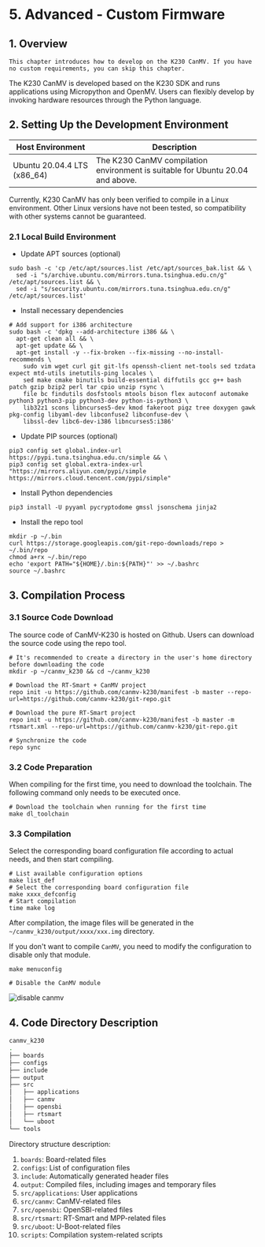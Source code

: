 # 5. Advanced - Custom Firmware

## 1. Overview

```{note}
This chapter introduces how to develop on the K230 CanMV. If you have no custom requirements, you can skip this chapter.
```

The K230 CanMV is developed based on the K230 SDK and runs applications using Micropython and OpenMV. Users can flexibly develop by invoking hardware resources through the Python language.

## 2. Setting Up the Development Environment

| Host Environment           | Description                                |
| -------------------------- | ------------------------------------------ |
| Ubuntu 20.04.4 LTS (x86_64) | The K230 CanMV compilation environment is suitable for Ubuntu 20.04 and above. |

Currently, K230 CanMV has only been verified to compile in a Linux environment. Other Linux versions have not been tested, so compatibility with other systems cannot be guaranteed.

### 2.1 Local Build Environment

- Update APT sources (optional)

```shell
sudo bash -c 'cp /etc/apt/sources.list /etc/apt/sources_bak.list && \
  sed -i "s/archive.ubuntu.com/mirrors.tuna.tsinghua.edu.cn/g" /etc/apt/sources.list && \
  sed -i "s/security.ubuntu.com/mirrors.tuna.tsinghua.edu.cn/g" /etc/apt/sources.list'
```

- Install necessary dependencies

```shell
# Add support for i386 architecture
sudo bash -c 'dpkg --add-architecture i386 && \
  apt-get clean all && \
  apt-get update && \
  apt-get install -y --fix-broken --fix-missing --no-install-recommends \
    sudo vim wget curl git git-lfs openssh-client net-tools sed tzdata expect mtd-utils inetutils-ping locales \
    sed make cmake binutils build-essential diffutils gcc g++ bash patch gzip bzip2 perl tar cpio unzip rsync \
    file bc findutils dosfstools mtools bison flex autoconf automake python3 python3-pip python3-dev python-is-python3 \
    lib32z1 scons libncurses5-dev kmod fakeroot pigz tree doxygen gawk pkg-config libyaml-dev libconfuse2 libconfuse-dev \
    libssl-dev libc6-dev-i386 libncurses5:i386'
```

- Update PIP sources (optional)

```shell
pip3 config set global.index-url https://pypi.tuna.tsinghua.edu.cn/simple && \
pip3 config set global.extra-index-url "https://mirrors.aliyun.com/pypi/simple https://mirrors.cloud.tencent.com/pypi/simple"
```

- Install Python dependencies

```shell
pip3 install -U pyyaml pycryptodome gmssl jsonschema jinja2
```

- Install the repo tool

```shell
mkdir -p ~/.bin
curl https://storage.googleapis.com/git-repo-downloads/repo > ~/.bin/repo
chmod a+rx ~/.bin/repo
echo 'export PATH="${HOME}/.bin:${PATH}"' >> ~/.bashrc
source ~/.bashrc
```

## 3. Compilation Process

### 3.1 Source Code Download

The source code of CanMV-K230 is hosted on Github. Users can download the source code using the repo tool.

```shell
# It's recommended to create a directory in the user's home directory before downloading the code
mkdir -p ~/canmv_k230 && cd ~/canmv_k230

# Download the RT-Smart + CanMV project
repo init -u https://github.com/canmv-k230/manifest -b master --repo-url=https://github.com/canmv-k230/git-repo.git

# Download the pure RT-Smart project
repo init -u https://github.com/canmv-k230/manifest -b master -m rtsmart.xml --repo-url=https://github.com/canmv-k230/git-repo.git

# Synchronize the code
repo sync
```

### 3.2 Code Preparation

When compiling for the first time, you need to download the toolchain. The following command only needs to be executed once.

```shell
# Download the toolchain when running for the first time
make dl_toolchain
```

### 3.3 Compilation

Select the corresponding board configuration file according to actual needs, and then start compiling.

```shell
# List available configuration options
make list_def 
# Select the corresponding board configuration file
make xxxx_defconfig 
# Start compilation
time make log
```

After compilation, the image files will be generated in the `~/canmv_k230/output/xxxx/xxx.img` directory.

If you don't want to compile `CanMV`, you need to modify the configuration to disable only that module.

```shell
make menuconfig

# Disable the CanMV module
```

![disable canmv](https://developer.canaan-creative.com/api/post/attachment?id=440)

## 4. Code Directory Description

```sh
canmv_k230
.
├── boards
├── configs
├── include
├── output
├── src
│   ├── applications
│   ├── canmv
│   ├── opensbi
│   ├── rtsmart
│   └── uboot
└── tools
```

Directory structure description:

1. `boards`: Board-related files
1. `configs`: List of configuration files
1. `include`: Automatically generated header files
1. `output`: Compiled files, including images and temporary files
1. `src/applications`: User applications
1. `src/canmv`: CanMV-related files
1. `src/opensbi`: OpenSBI-related files
1. `src/rtsmart`: RT-Smart and MPP-related files
1. `src/uboot`: U-Boot-related files
1. `scripts`: Compilation system-related scripts
